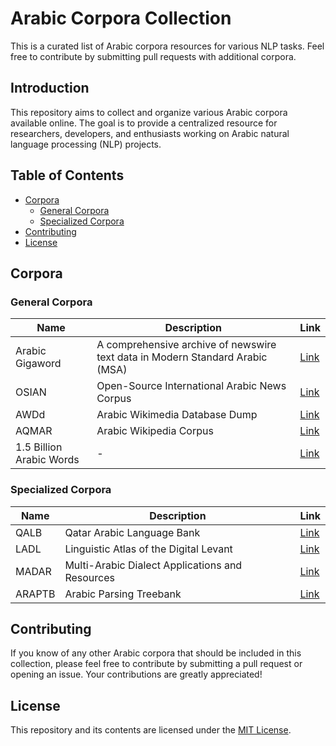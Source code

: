 # Arabic Corpora Collection

This is a curated list of Arabic corpora resources for various NLP tasks. Feel free to contribute by submitting pull requests with additional corpora.


## Introduction
This repository aims to collect and organize various Arabic corpora available online. The goal is to provide a centralized resource for researchers, developers, and enthusiasts working on Arabic natural language processing (NLP) projects.

## Table of Contents
- [Corpora](#corpora)
  - [General Corpora](#general-corpora)
  - [Specialized Corpora](#specialized-corpora)
- [Contributing](#contributing)
- [License](#license)

## Corpora

### General Corpora

| Name | Description | Link |
|------|-------------|------|
| Arabic Gigaword | A comprehensive archive of newswire text data in Modern Standard Arabic (MSA) | [Link](https://catalog.ldc.upenn.edu/LDC2011T11) |
| OSIAN | Open-Source International Arabic News Corpus | [Link](https://aclanthology.org/W19-4619/) |
| AWDd | Arabic Wikimedia Database Dump | [Link](https://archive.org/details/arwiki-20190201) |
| AQMAR | Arabic Wikipedia Corpus | [Link](https://www.cs.cmu.edu/~ark/AQMAR/) |
| 1.5 Billion Arabic Words | - | [Link](https://www.semanticscholar.org/paper/1.5-billion-words-Arabic-Corpus-El-Khair/f3eeef4afb81223df96575adadf808fe7fe440b4) |

### Specialized Corpora

| Name | Description | Link |
|------|-------------|------|
| QALB | Qatar Arabic Language Bank | [Link](https://aclanthology.org/W14-1205/) |
| LADL | Linguistic Atlas of the Digital Levant | [Link](https://www.lancaster.ac.uk/fass/projects/ladl/) |
| MADAR | Multi-Arabic Dialect Applications and Resources | [Link](https://aclanthology.org/W18-3902/) |
| ARAPTB | Arabic Parsing Treebank | [Link](https://catalog.ldc.upenn.edu/LDC2010T13) |


## Contributing
If you know of any other Arabic corpora that should be included in this collection, please feel free to contribute by submitting a pull request or opening an issue. Your contributions are greatly appreciated!

## License
This repository and its contents are licensed under the [MIT License](LICENSE).

